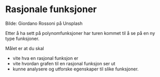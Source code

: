 # Rasjonale funksjoner

Bilde: Giordano Rossoni på Unsplash



Etter å ha sett på polynomfunksjoner har turen kommet til å se på en ny type  funksjoner.

Målet er at du skal 

* vite hva en rasjonal funksjon er
* vite hvordan grafen til en rasjonal funksjon ser ut
* kunne analysere og utforske egenskaper til slike funksjoner. 